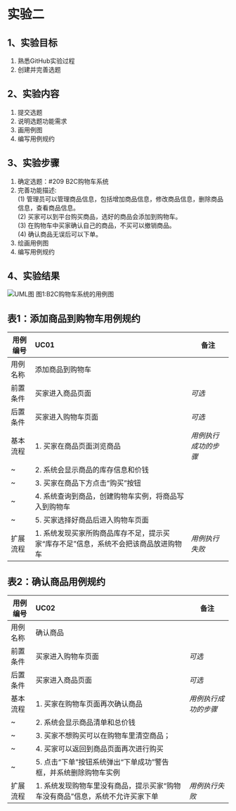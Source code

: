 # 实验二

## 1、实验目标
1. 熟悉GitHub实验过程
2. 创建并完善选题

## 2、实验内容
1. 提交选题
2. 说明选题功能需求
3. 画用例图
4. 编写用例规约

## 3、实验步骤
1. 确定选题：#209 B2C购物车系统
2. 完善功能描述:  
(1) 管理员可以管理商品信息，包括增加商品信息，修改商品信息，删除商品信息，查看商品信息。  
(2) 买家可以到平台购买商品，选好的商品会添加到购物车。   
(3) 在购物车中买家确认自己的商品，不买可以撤销商品。    
(4) 确认商品无误后可以下单。
3. 绘画用例图
4. 编写用例规约

## 4、实验结果
![UML图](https://github.com/AngleBeatQAQ/uml-modeling-2020/blob/master/students/1714080902425/UseCase2.jpg)
    图1:B2C购物车系统的用例图
    
## 表1：添加商品到购物车用例规约  

用例编号  | UC01 | 备注  
-|:-|-  
用例名称  | 添加商品到购物车  |   
前置条件  | 买家进入商品页面   | *可选*   
后置条件  | 买家进入购物车页面   | *可选*   
基本流程  | 1. 买家在商品页面浏览商品  |*用例执行成功的步骤*  
~| 2. 系统会显示商品的库存信息和价钱  | 
~| 3. 买家在商品下方点击“购买”按钮  |
~| 4. 系统查询到商品，创建购物车实例，将商品写入到购物车  |
~| 5. 买家选择好商品后进入购物车页面  |      
扩展流程  | 1. 系统发现买家所购商品库存不足，提示买家“库存不足”信息，系统不会把该商品放进购物车 |*用例执行失败* 

## 表2：确认商品用例规约  

用例编号  | UC02 | 备注  
-|:-|-  
用例名称  | 确认商品  |   
前置条件  | 买家进入购物车页面   | *可选*   
后置条件  | 买家进入商品页面   | *可选*   
基本流程  | 1. 买家在购物车页面再次确认商品  |*用例执行成功的步骤*  
~| 2. 系统会显示商品清单和总价钱  |
~| 3. 买家不想购买可以在购物车里清空商品；  |   
~| 4. 买家可以返回到商品页面再次进行购买 |
~| 5. 点击“下单”按钮系统弹出“下单成功”警告框，并系统删除购物车实例 |
扩展流程  | 1. 系统发现购物车里没有商品，提示买家“购物车没有商品”信息，系统不允许买家下单 |*用例执行失败* 
